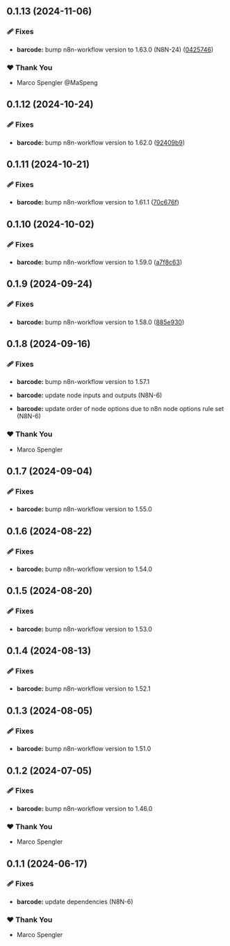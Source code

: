 ## 0.1.13 (2024-11-06)

### 🩹 Fixes

- **barcode:** bump n8n-workflow version to 1.63.0 (N8N-24) ([0425746](https://github.com/skriptfabrik/n8n-nodes/commit/0425746))

### ❤️  Thank You

- Marco Spengler @MaSpeng

## 0.1.12 (2024-10-24)

### 🩹 Fixes

- **barcode:** bump n8n-workflow version to 1.62.0 ([92409b9](https://github.com/skriptfabrik/n8n-nodes/commit/92409b9))

## 0.1.11 (2024-10-21)

### 🩹 Fixes

- **barcode:** bump n8n-workflow version to 1.61.1 ([70c676f](https://github.com/skriptfabrik/n8n-nodes/commit/70c676f))

## 0.1.10 (2024-10-02)


### 🩹 Fixes

- **barcode:** bump n8n-workflow version to 1.59.0 ([a7f8c63](https://github.com/skriptfabrik/n8n-nodes/commit/a7f8c63))

## 0.1.9 (2024-09-24)


### 🩹 Fixes

- **barcode:** bump n8n-workflow version to 1.58.0 ([885e930](https://github.com/skriptfabrik/n8n-nodes/commit/885e930))

## 0.1.8 (2024-09-16)


### 🩹 Fixes

- **barcode:** bump n8n-workflow version to 1.57.1

- **barcode:** update node inputs and outputs (N8N-6)

- **barcode:** update order of node options due to n8n node options rule set (N8N-6)


### ❤️  Thank You

- Marco Spengler

## 0.1.7 (2024-09-04)


### 🩹 Fixes

- **barcode:** bump n8n-workflow version to 1.55.0

## 0.1.6 (2024-08-22)


### 🩹 Fixes

- **barcode:** bump n8n-workflow version to 1.54.0

## 0.1.5 (2024-08-20)


### 🩹 Fixes

- **barcode:** bump n8n-workflow version to 1.53.0

## 0.1.4 (2024-08-13)


### 🩹 Fixes

- **barcode:** bump n8n-workflow version to 1.52.1

## 0.1.3 (2024-08-05)


### 🩹 Fixes

- **barcode:** bump n8n-workflow version to 1.51.0

## 0.1.2 (2024-07-05)


### 🩹 Fixes

- **barcode:** bump n8n-workflow version to 1.46.0


### ❤️  Thank You

- Marco Spengler

## 0.1.1 (2024-06-17)


### 🩹 Fixes

- **barcode:** update dependencies (N8N-6)


### ❤️  Thank You

- Marco Spengler